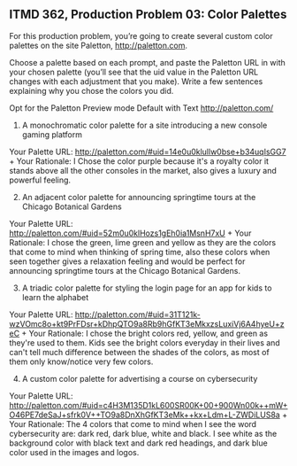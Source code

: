 ## ITMD 362, Production Problem 03: Color Palettes

For this production problem, you’re going to create several custom color palettes on the site
Paletton, http://paletton.com.

Choose a palette based on each prompt, and paste the Paletton URL in with your chosen palette
(you’ll see that the uid value in the Paletton URL changes with each adjustment that you make).
Write a few sentences explaining why you chose the colors you did.

Opt for the Paletton Preview mode Default with Text http://paletton.com/

1. A monochromatic color palette for a site introducing a new console gaming platform

Your Palette URL: http://paletton.com/#uid=14e0u0klullw0bse+b34uqIsGG7
+
Your Rationale: I Chose the color purple because it's a royalty color it stands above all the other consoles in the market, also gives a luxury and powerful feeling.

2. An adjacent color palette for announcing springtime tours at the Chicago Botanical Gardens

Your Palette URL: http://paletton.com/#uid=52m0u0klHozs1gEh0ia1MsnH7xU
+
Your Rationale: I chose the green, lime green and yellow as they are the colors that come to mind when thinking of spring time, also these colors when seen together gives a relaxation feeling and would be perfect for announcing springtime tours at the Chicago Botanical Gardens.

3. A triadic color palette for styling the login page for an app for kids to learn the alphabet

Your Palette URL: http://paletton.com/#uid=31T121k-wzVOmc8o+kt9PrFDsr+kDhpQTO9a8Rb9hGfKT3eMkxzsLuxiVj6A4hyeU+zeC
+
Your Rationale: I chose the bright colors red, yellow, and green as they're used to them. Kids see the bright colors everyday in their lives and can't tell much difference between the shades of the colors, as most of them only know/notice very few colors.

4. A custom color palette for advertising a course on cybersecurity

Your Palette URL: http://paletton.com/#uid=c4H3M135D1kL600SR00K+00+900Wn00k++mW+O46PE7deSaJ+sfrk0V++TO9a8DnXhGfKT3eMk++kx+Ldm+L-ZWDiLUS8a
+
Your Rationale: The 4 colors that come to mind when I see the word cybersecurity are: dark red, dark blue, white and black. I see white as the background color with black text and dark red headings, and dark blue color used in the images and logos.   
